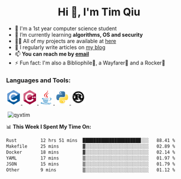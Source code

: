<h1 align="center">Hi 👋, I'm Tim Qiu</h1>

- 🔭 I'm a 1st year computer science student
- 🌱 I’m currently learning **algorithms, OS and security**
- 👨‍💻 All of my projects are available at [here](https://github.com/qyxtim?tab=repositories)
- 📝 I regularly write articles on [my blog](https://www.blinkstar.cn)
- 📫 **You can reach me by [email](qyxtim@qq.com)**
- ⚡ Fun fact: I'm also a Bibliophile📕, a Wayfarer🚶 and a Rocker🤘

<h3 align="left">Languages and Tools:</h3>
<p align="left"> <a href="https://www.cprogramming.com/" target="_blank" rel="noreferrer"> <img src="https://raw.githubusercontent.com/devicons/devicon/master/icons/c/c-original.svg" alt="c" width="40" height="40"/> </a> <a href="https://www.w3schools.com/cpp/" target="_blank" rel="noreferrer"> <img src="https://raw.githubusercontent.com/devicons/devicon/master/icons/cplusplus/cplusplus-original.svg" alt="cplusplus" width="40" height="40"/> </a> <a href="https://www.java.com" target="_blank" rel="noreferrer"> <img src="https://raw.githubusercontent.com/devicons/devicon/master/icons/java/java-original.svg" alt="java" width="40" height="40"/> </a> <a href="https://www.python.org" target="_blank" rel="noreferrer"> <img src="https://raw.githubusercontent.com/devicons/devicon/master/icons/python/python-original.svg" alt="python" width="40" height="40"/> </a> <a href="https://www.rust-lang.org" target="_blank" rel="noreferrer"> <img src="https://raw.githubusercontent.com/devicons/devicon/master/icons/rust/rust-plain.svg" alt="rust" width="40" height="40"/> </a> </p>

<p>&nbsp;<img align="center" src="https://github-readme-stats.vercel.app/api?username=qyxtim&show_icons=true&theme=onedark" alt="qyxtim" /></p>

📊 **This Week I Spent My Time On:**
<!--START_SECTION:waka-->

```text
Rust         12 hrs 51 mins  ██████████████████████░░░   88.41 %
Makefile     25 mins         ▓░░░░░░░░░░░░░░░░░░░░░░░░   02.89 %
Docker       18 mins         ▓░░░░░░░░░░░░░░░░░░░░░░░░   02.14 %
YAML         17 mins         ▒░░░░░░░░░░░░░░░░░░░░░░░░   01.97 %
JSON         15 mins         ▒░░░░░░░░░░░░░░░░░░░░░░░░   01.79 %
Other        9 mins          ▒░░░░░░░░░░░░░░░░░░░░░░░░   01.12 %
```

<!--END_SECTION:waka-->
